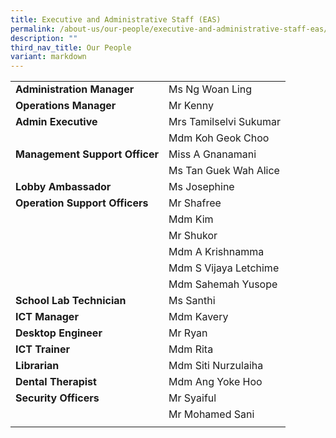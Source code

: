 ```yaml
---
title: Executive and Administrative Staff (EAS)
permalink: /about-us/our-people/executive-and-administrative-staff-eas/
description: ""
third_nav_title: Our People
variant: markdown
---
```

| | |
|---|---|
| **Administration Manager** | Ms Ng Woan Ling |  
| **Operations Manager** | Mr Kenny |  
| **Admin Executive** | Mrs Tamilselvi Sukumar |  
|  | Mdm Koh Geok Choo |    
| **Management Support Officer** | Miss A Gnanamani |  
|  | Ms Tan Guek Wah Alice |  
| **Lobby Ambassador** | Ms Josephine |  
| **Operation Support Officers** | Mr Shafree |  
|  | Mdm Kim |  
|  | Mr Shukor |  
|  | Mdm A Krishnamma |  
|  | Mdm S Vijaya Letchime |  
|  | Mdm Sahemah Yusope |  
| **School Lab Technician** | Ms Santhi |  
| **ICT Manager** | Mdm Kavery |
| **Desktop Engineer** | Mr Ryan |    
| **ICT Trainer** | Mdm Rita |  
| **Librarian** | Mdm Siti Nurzulaiha |  
| **Dental Therapist** | Mdm Ang Yoke Hoo |  
| **Security Officers** | Mr Syaiful |  
|  | Mr Mohamed Sani |  
|  |  |